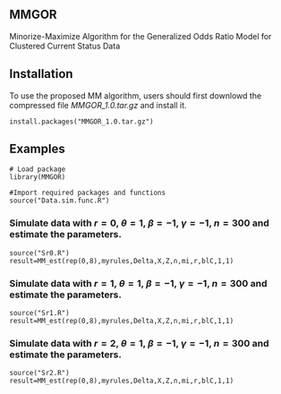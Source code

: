 ## MMGOR
Minorize-Maximize Algorithm for the Generalized Odds Ratio Model for Clustered Current Status Data

## Installation

To use the proposed MM algorithm, users should first downlowd the compressed file *MMGOR_1.0.tar.gz* and install it.
```
install.packages("MMGOR_1.0.tar.gz")
```

## Examples
```
# Load package
library(MMGOR)

#Import required packages and functions
source("Data.sim.func.R")
```
### Simulate data with $r=0$, $\theta=1$, $\beta=-1$, $\gamma=-1$, $n=300$  and estimate the parameters.
```
source("Sr0.R")
result=MM_est(rep(0,8),myrules,Delta,X,Z,n,mi,r,blC,1,1)
```

### Simulate data with $r=1$, $\theta=1$, $\beta=-1$, $\gamma=-1$, $n=300$  and estimate the parameters.
```
source("Sr1.R")
result=MM_est(rep(0,8),myrules,Delta,X,Z,n,mi,r,blC,1,1)
```

### Simulate data with $r=2$, $\theta=1$, $\beta=-1$, $\gamma=-1$, $n=300$  and estimate the parameters.
```
source("Sr2.R")
result=MM_est(rep(0,8),myrules,Delta,X,Z,n,mi,r,blC,1,1)
```
